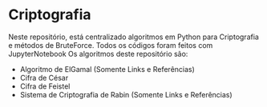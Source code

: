 # Criptografia
Neste repositório, está centralizado algoritmos em Python para 
Criptografia e métodos de BruteForce. Todos os códigos foram feitos com JupyterNotebook
Os algoritmos deste repositório são:

- Algoritmo de ElGamal (Somente Links e Referências)
- Cifra de César
- Cifra de Feistel
- Sistema de Criptografia de Rabin (Somente Links e Referências)
